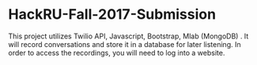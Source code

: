 # HackRU-Fall-2017-Submission
This project utilizes Twilio API, Javascript, Bootstrap, Mlab (MongoDB) . It will record conversations and store it in a database for later listening. In order to access the recordings, you will need to log into a website. 
